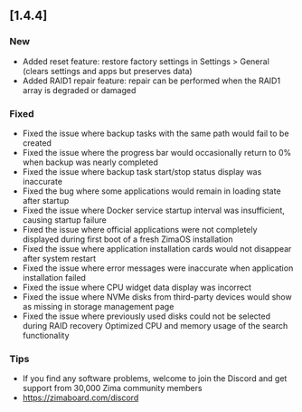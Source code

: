 ## [1.4.4]
### New
- Added reset feature: restore factory settings in Settings > General (clears settings and apps but preserves data)
- Added RAID1 repair feature: repair can be performed when the RAID1 array is degraded or damaged
### Fixed
- Fixed the issue where backup tasks with the same path would fail to be created
- Fixed the issue where the progress bar would occasionally return to 0% when backup was nearly completed
- Fixed the issue where backup task start/stop status display was inaccurate
- Fixed the bug where some applications would remain in loading state after startup
- Fixed the issue where Docker service startup interval was insufficient, causing startup failure
- Fixed the issue where official applications were not completely displayed during first boot of a fresh ZimaOS installation
- Fixed the issue where application installation cards would not disappear after system restart
- Fixed the issue where error messages were inaccurate when application installation failed
- Fixed the issue where CPU widget data display was incorrect
- Fixed the issue where NVMe disks from third-party devices would show as missing in storage management page
- Fixed the issue where previously used disks could not be selected during RAID recovery
Optimized CPU and memory usage of the search functionality
### Tips
- If you find any software problems, welcome to join the Discord and get support from 30,000 Zima community members
- <a href="https://zimaboard.com/discord" target="_blank" style="color:blue">https://zimaboard.com/discord</a>
